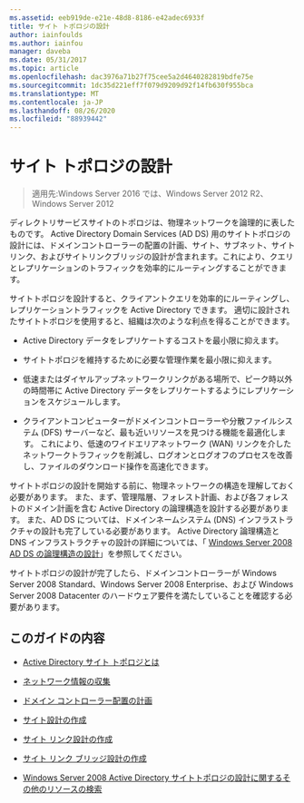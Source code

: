 ```yaml
---
ms.assetid: eeb919de-e21e-48d8-8186-e42adec6933f
title: サイト トポロジの設計
author: iainfoulds
ms.author: iainfou
manager: daveba
ms.date: 05/31/2017
ms.topic: article
ms.openlocfilehash: dac3976a71b27f75cee5a2d4640282819bdfe75e
ms.sourcegitcommit: 1dc35d221eff7f079d9209d92f14fb630f955bca
ms.translationtype: MT
ms.contentlocale: ja-JP
ms.lasthandoff: 08/26/2020
ms.locfileid: "88939442"
---
```

# <a name="designing-the-site-topology"></a>サイト トポロジの設計

>適用先:Windows Server 2016 では、Windows Server 2012 R2、Windows Server 2012

ディレクトリサービスサイトのトポロジは、物理ネットワークを論理的に表したものです。 Active Directory Domain Services (AD DS) 用のサイトトポロジの設計には、ドメインコントローラーの配置の計画、サイト、サブネット、サイトリンク、およびサイトリンクブリッジの設計が含まれます。これにより、クエリとレプリケーションのトラフィックを効率的にルーティングすることができます。

サイトトポロジを設計すると、クライアントクエリを効率的にルーティングし、レプリケーショントラフィックを Active Directory できます。 適切に設計されたサイトトポロジを使用すると、組織は次のような利点を得ることができます。

-   Active Directory データをレプリケートするコストを最小限に抑えます。

-   サイトトポロジを維持するために必要な管理作業を最小限に抑えます。

-   低速またはダイヤルアップネットワークリンクがある場所で、ピーク時以外の時間帯に Active Directory データをレプリケートするようにレプリケーションをスケジュールします。

-   クライアントコンピューターがドメインコントローラーや分散ファイルシステム (DFS) サーバーなど、最も近いリソースを見つける機能を最適化します。 これにより、低速のワイドエリアネットワーク (WAN) リンクを介したネットワークトラフィックを削減し、ログオンとログオフのプロセスを改善し、ファイルのダウンロード操作を高速化できます。

サイトトポロジの設計を開始する前に、物理ネットワークの構造を理解しておく必要があります。 また、まず、管理階層、フォレスト計画、および各フォレストのドメイン計画を含む Active Directory の論理構造を設計する必要があります。 また、AD DS については、ドメインネームシステム (DNS) インフラストラクチャの設計も完了している必要があります。 Active Directory 論理構造と DNS インフラストラクチャの設計の詳細については、「 [Windows Server 2008 AD DS の論理構造の設計](/previous-versions/windows/it-pro/windows-server-2008-R2-and-2008/cc770806(v=ws.10))」を参照してください。

サイトトポロジの設計が完了したら、ドメインコントローラーが Windows Server 2008 Standard、Windows Server 2008 Enterprise、および Windows Server 2008 Datacenter のハードウェア要件を満たしていることを確認する必要があります。

## <a name="in-this-guide"></a>このガイドの内容

-   [Active Directory サイト トポロジとは](../../ad-ds/plan/Understanding-Active-Directory-Site-Topology.md)

-   [ネットワーク情報の収集](../../ad-ds/plan/Collecting-Network-Information.md)

-   [ドメイン コントローラー配置の計画](../../ad-ds/plan/Planning-Domain-Controller-Placement.md)

-   [サイト設計の作成](../../ad-ds/plan/Creating-a-Site-Design.md)

-   [サイト リンク設計の作成](../../ad-ds/plan/Creating-a-Site-Link-Design.md)

-   [サイト リンク ブリッジ設計の作成](../../ad-ds/plan/Creating-a-Site-Link-Bridge-Design.md)

-   [Windows Server 2008 Active Directory サイトトポロジの設計に関するその他のリソースの検索](../../ad-ds/plan/Finding-Additional-Resources-for-Windows-Server-2008-Active-Directory-Site-Topology-Design.md)

